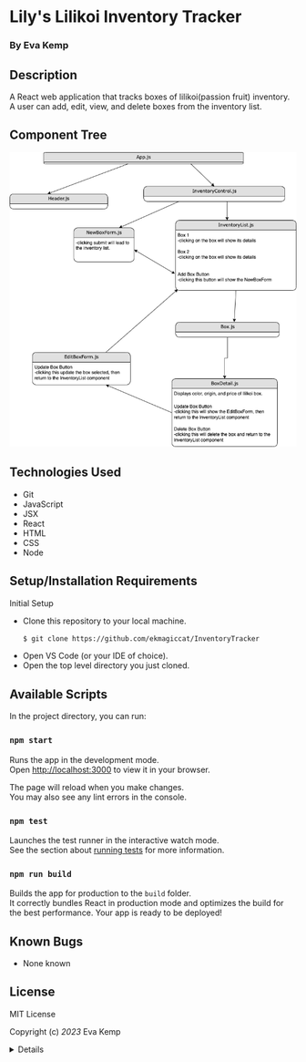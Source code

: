 # Lily's Lilikoi Inventory Tracker

### By Eva Kemp

## Description

A React web application that tracks boxes of lilikoi(passion fruit) inventory. A user can add, edit, view, and delete boxes from the inventory list.

## Component Tree

![Component Tree](InventoryComponents.drawio.png)

## Technologies Used

- Git
- JavaScript
- JSX
- React
- HTML
- CSS
- Node

## **Setup/Installation Requirements**

Initial Setup

- Clone this repository to your local machine.
  ```bash
  $ git clone https://github.com/ekmagiccat/InventoryTracker
  ```
- Open VS Code (or your IDE of choice).
- Open the top level directory you just cloned.

## Available Scripts

In the project directory, you can run:

### `npm start`

Runs the app in the development mode.\
Open [http://localhost:3000](http://localhost:3000) to view it in your browser.

The page will reload when you make changes.\
You may also see any lint errors in the console.

### `npm test`

Launches the test runner in the interactive watch mode.\
See the section about [running tests](https://facebook.github.io/create-react-app/docs/running-tests) for more information.

### `npm run build`

Builds the app for production to the `build` folder.\
It correctly bundles React in production mode and optimizes the build for the best performance.
Your app is ready to be deployed!

## **Known Bugs**

- None known

## License

MIT License

Copyright (c) _2023_ Eva Kemp

<details>
Permission is hereby granted, free of charge, to any person obtaining a copy
of this software and associated documentation files (the "Software"), to deal
in the Software without restriction, including without limitation the rights
to use, copy, modify, merge, publish, distribute, sublicense, and/or sell
copies of the Software, and to permit persons to whom the Software is
furnished to do so, subject to the following conditions:

The above copyright notice and this permission notice shall be included in all
copies or substantial portions of the Software.

THE SOFTWARE IS PROVIDED "AS IS", WITHOUT WARRANTY OF ANY KIND, EXPRESS OR
IMPLIED, INCLUDING BUT NOT LIMITED TO THE WARRANTIES OF MERCHANTABILITY,
FITNESS FOR A PARTICULAR PURPOSE AND NONINFRINGEMENT. IN NO EVENT SHALL THE
AUTHORS OR COPYRIGHT HOLDERS BE LIABLE FOR ANY CLAIM, DAMAGES OR OTHER
LIABILITY, WHETHER IN AN ACTION OF CONTRACT, TORT OR OTHERWISE, ARISING FROM,
OUT OF OR IN CONNECTION WITH THE SOFTWARE OR THE USE OR OTHER DEALINGS IN THE
SOFTWARE.

</details>
